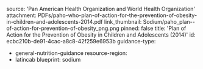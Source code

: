 source: 'Pan American Health Organization and World Health Organization'
attachment: PDFs/paho-who-plan-of-action-for-the-prevention-of-obesity-in-children-and-adolescents-2014.pdf
link_thumbnail: Sodium/paho_plan--of-action-for-prevention-of-obesity_png.png
pinned: false
title: 'Plan of Action for the Prevention of Obesity in Children and Adolescents (2014)'
id: ecbc210b-de91-4cac-a8c8-42f259e6953b
guidance-type:
  - general-nutrition-guidance
resource-region:
  - latincab
blueprint: sodium
